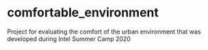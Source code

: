 # comfortable_environment
Project for evaluating the comfort of the urban environment that was developed during Intel Summer Camp 2020
